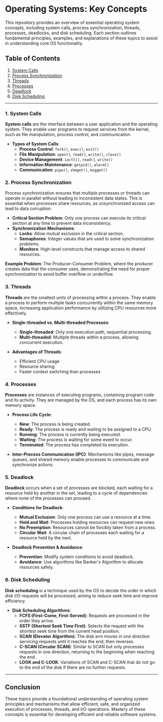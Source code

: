 # Operating Systems: Key Concepts

This repository provides an overview of essential operating system concepts, including system calls, process synchronization, threads, processes, deadlocks, and disk scheduling. Each section outlines fundamental principles, examples, and explanations of these topics to assist in understanding core OS functionality.

## Table of Contents

1. [System Calls](#system-calls)
2. [Process Synchronization](#process-synchronization)
3. [Threads](#threads)
4. [Processes](#processes)
5. [Deadlock](#deadlock)
6. [Disk Scheduling](#disk-scheduling)

---

### 1. System Calls

**System calls** are the interface between a user application and the operating system. They enable user programs to request services from the kernel, such as file manipulation, process control, and communication.

- **Types of System Calls**:
  - **Process Control**: `fork()`, `exec()`, `exit()`
  - **File Manipulation**: `open()`, `read()`, `write()`, `close()`
  - **Device Management**: `ioctl()`, `read()`, `write()`
  - **Information Maintenance**: `getpid()`, `alarm()`
  - **Communication**: `pipe()`, `shmget()`, `msgget()`

### 2. Process Synchronization

Process synchronization ensures that multiple processes or threads can operate in parallel without leading to inconsistent data states. This is essential when processes share resources, as unsynchronized access can lead to data corruption.

- **Critical Section Problem**: Only one process can execute its critical section at any time to prevent data inconsistency.
- **Synchronization Mechanisms**:
  - **Locks**: Allow mutual exclusion in the critical section.
  - **Semaphores**: Integer values that are used to solve synchronization problems.
  - **Monitors**: High-level constructs that manage access to shared resources.

**Example Problem**: The Producer-Consumer Problem, where the producer creates data that the consumer uses, demonstrating the need for proper synchronization to avoid buffer overflow or underflow.

### 3. Threads

**Threads** are the smallest units of processing within a process. They enable a process to perform multiple tasks concurrently within the same memory space, increasing application performance by utilizing CPU resources more effectively.

- **Single-threaded vs. Multi-threaded Processes**:
  - **Single-threaded**: Only one execution path, sequential processing.
  - **Multi-threaded**: Multiple threads within a process, allowing concurrent execution.

- **Advantages of Threads**:
  - Efficient CPU usage
  - Resource sharing
  - Faster context switching than processes

### 4. Processes

**Processes** are instances of executing programs, containing program code and its activity. They are managed by the OS, and each process has its own memory space.

- **Process Life Cycle**:
  - **New**: The process is being created.
  - **Ready**: The process is ready and waiting to be assigned to a CPU.
  - **Running**: The process is currently being executed.
  - **Waiting**: The process is waiting for some event to occur.
  - **Terminated**: The process has completed its execution.

- **Inter-Process Communication (IPC)**: Mechanisms like pipes, message queues, and shared memory enable processes to communicate and synchronize actions.

### 5. Deadlock

**Deadlock** occurs when a set of processes are blocked, each waiting for a resource held by another in the set, leading to a cycle of dependencies where none of the processes can proceed.

- **Conditions for Deadlock**:
  - **Mutual Exclusion**: Only one process can use a resource at a time.
  - **Hold and Wait**: Processes holding resources can request new ones.
  - **No Preemption**: Resources cannot be forcibly taken from a process.
  - **Circular Wait**: A circular chain of processes each waiting for a resource held by the next.

- **Deadlock Prevention & Avoidance**:
  - **Prevention**: Modify system conditions to avoid deadlock.
  - **Avoidance**: Use algorithms like Banker's Algorithm to allocate resources safely.

### 6. Disk Scheduling

**Disk scheduling** is a technique used by the OS to decide the order in which disk I/O requests will be processed, aiming to reduce seek time and improve efficiency.

- **Disk Scheduling Algorithms**:
  - **FCFS (First-Come, First-Served)**: Requests are processed in the order they arrive.
  - **SSTF (Shortest Seek Time First)**: Selects the request with the shortest seek time from the current head position.
  - **SCAN (Elevator Algorithm)**: The disk arm moves in one direction servicing requests until it reaches the end, then reverses.
  - **C-SCAN (Circular SCAN)**: Similar to SCAN but only processes requests in one direction, returning to the beginning when reaching the end.
  - **LOOK and C-LOOK**: Variations of SCAN and C-SCAN that do not go to the end of the disk if there are no further requests.

---

## Conclusion

These topics provide a foundational understanding of operating system principles and mechanisms that allow efficient, safe, and organized execution of processes, threads, and I/O operations. Mastery of these concepts is essential for developing efficient and reliable software systems.
